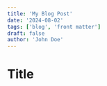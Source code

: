 ```yaml
---
title: 'My Blog Post'
date: '2024-08-02'
tags: ['blog', 'front matter']
draft: false
author: 'John Doe'
---
```


# Title
